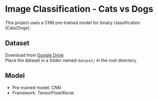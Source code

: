 <div align="left">

# Image Classification - Cats vs Dogs

This project uses a CNN pre-trained model for binary classification (Cats/Dogs).

## Dataset
Download from [Google Drive](https://drive.google.com/drive/u/0/folders/1dZvL1gi5QLwOGrfdn9XEsi4EnXx535bD)  
Place the dataset in a folder named `dataset/` in the root directory.

## Model
- Pre-trained model: CNN
- Framework: TensorFlow/Keras

</div>
